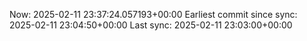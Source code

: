 Now: 2025-02-11 23:37:24.057193+00:00 Earliest commit since sync: 2025-02-11 23:04:50+00:00 Last sync: 2025-02-11 23:03:00+00:00
